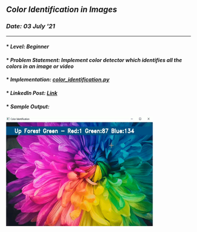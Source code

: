 ## _Color Identification in Images_
### _Date: 03 July '21_
---
#### * _Level: Beginner_
#### * _Problem Statement: Implement color detector which identifies all the colors in an image or video_
#### * _Implementation: [color_identification.py](https://github.com/sansuthi/Computer-Vision-The-Sparks-Foundation/blob/main/TASK%20%232/color_identification.py)_
#### * _LinkedIn Post: [Link](https://www.linkedin.com/posts/sansuthi_gripjuly21-internship-thesparksfoundation-activity-6817024433551671296-saQA)_
#### * _Sample Output:_
![Image](https://github.com/sansuthi/Computer-Vision-The-Sparks-Foundation/blob/main/TASK%20%232/sample.gif)
